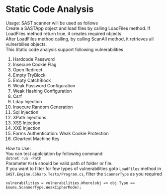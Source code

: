 # Static Code Analysis
Usage:
SAST scanner will be used as follows
<br/>Create a SASTApp object and load files by calling LoadFiles method. If LoadFiles method return true, it creates required objects.
<br/>After LoadFiles method calling, by calling ScanAll method, it retrieves all vulnerbilies objects.
<br/>This Static code analysis support following vulnerabilities
<ol>
  <li>
    Hardcode Password
  </li>
  <li>
    Insecure Cookie Flag 
  </li>
  <li>
Open Redirect 
  </li>
  <li>
Empty TryBlock
  </li>
  <li>
Empty CatchBlock
  </li>
  <li>
Weak Password Configuration
  </li>
  <li>
Weak Hashing Configuration
  </li>
  <li>
Csrf 
  </li>
  <li>
Ldap Injection
  </li>
  <li>
Insecure Random Generation
  </li>
  <li>
Sql Injection
  </li>
  <li>
XPath Injections
  </li>
  <li>
XSS Injection
  </li>
  <li>
XXE Injection
  </li>
  <li>
    Forms Authentication: Weak Cookie Protection
  </li>
  <li>
  Cleartext Machine Key
  </li>
</ol>


How to Use:</br>
You can test applciation by following command</br>
`dotnet run -Path`</br>
Parameter `Path` should be valid path of folder or file.</br>
If you  want to filter for few types of vulnerabilities
goto `LoadFiles` method in `SAST.Engine.CSharp.Tests/Program.cs`, filter the `ScannerType` as you required</br>
```
vulnerabilities = vulnerabilities.Where(obj => obj.Type == Enums.ScannerType.WeakCipherMode);
```